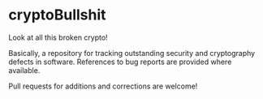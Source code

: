 # cryptoBullshit

Look at all this broken crypto!

Basically, a repository for tracking outstanding security and cryptography defects in software. References to bug reports are provided where available.

Pull requests for additions and corrections are welcome!
